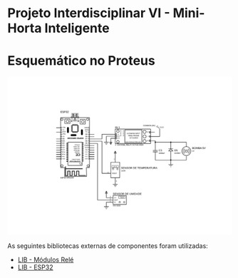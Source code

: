 # Projeto Interdisciplinar VI - Mini-Horta Inteligente

# Esquemático no Proteus

![Esquemático - Mini-Horta Inteligente](PrototipoProteus/%20EsquematicoPrototipo.SVG)

As seguintes bibliotecas externas de componentes foram utilizadas:

- [LIB - Módulos Relé](https://electronicstree.com/arduino-relay-modules-for-proteus/)
- [LIB - ESP32](https://www.theengineeringprojects.com/2023/07/esp32-library-for-proteus.html)
